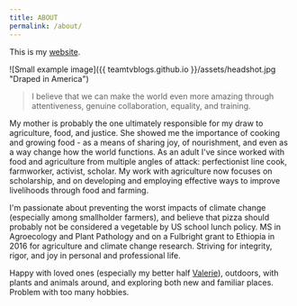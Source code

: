 ```yaml
---
title: ABOUT
permalink: /about/
---
```


<p class="lead">This is my <a href="{{ site.baseurl }}/2015/11/23/Hello-World!.html">website</a>. </p>
![Small example image]({{ teamtvblogs.github.io }}/assets/headshot.jpg "Draped in America")

> I believe that we can make the world even more amazing through attentiveness, genuine collaboration, equality, and training. 

My mother is probably the one ultimately responsible for my draw to agriculture, food, and justice. She showed me the importance of cooking and growing food - as a means of sharing joy, of nourishment, and even as a way change how the world functions. As an adult I've since worked with food and agriculture from multiple angles of attack: perfectionist line cook, farmworker, activist, scholar. My work with agriculture now focuses on scholarship, and on developing and employing effective ways to improve livelihoods through food and farming.

I'm passionate about preventing the worst impacts of climate change (especially among smallholder farmers), and believe that pizza should probably not be considered a vegetable by US school lunch policy.  MS in Agroecology and Plant Pathology and on a Fulbright grant to Ethiopia in 2016 for agriculture and climate change research. Striving for integrity, rigor, and joy in personal and professional life.

Happy with loved ones (especially my better half <a href="htttp://mighti.co">Valerie</a>), outdoors, with plants and animals around, and exploring both new and familiar places. Problem with too many hobbies. 